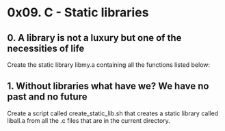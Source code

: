 # 0x09. C - Static libraries

## 0. A library is not a luxury but one of the necessities of life
Create the static library libmy.a containing all the functions listed below:

## 1. Without libraries what have we? We have no past and no future
Create a script called create_static_lib.sh that creates a static library called liball.a from all the .c files that are in the current directory.

